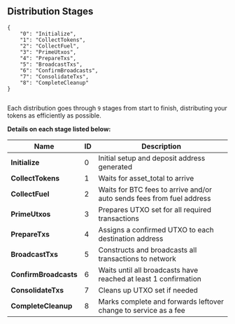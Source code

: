 ## Distribution Stages

```
{
    "0": "Initialize",
	"1": "CollectTokens",
	"2": "CollectFuel",
	"3": "PrimeUtxos",
	"4": "PrepareTxs",
	"5": "BroadcastTxs",
	"6": "ConfirmBroadcasts",
	"7": "ConsolidateTxs",
	"8": "CompleteCleanup"
}


```

Each distribution goes through ```9``` stages from start to finish, distributing your tokens as efficiently as possible.

**Details on each stage listed below:**

Name                  | ID      | Description
-----------------     | ------- | ------------
**Initialize**        | 0       | Initial setup and deposit address generated
**CollectTokens**     | 1       | Waits for asset_total to arrive
**CollectFuel**       | 2       | Waits for BTC fees to arrive and/or auto sends fees from fuel address
**PrimeUtxos**        | 3       | Prepares UTXO set for all required transactions
**PrepareTxs**        | 4       | Assigns a confirmed UTXO to each destination address
**BroadcastTxs**      | 5       | Constructs and broadcasts all transactions to network
**ConfirmBroadcasts** | 6       | Waits until all broadcasts have reached at least 1 confirmation
**ConsolidateTxs**    | 7       | Cleans up UTXO set if needed
**CompleteCleanup**   | 8       | Marks complete and forwards leftover change to service as a fee

